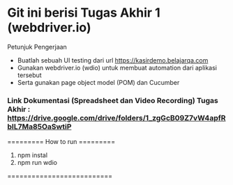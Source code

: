 # Git ini berisi Tugas Akhir 1 (webdriver.io)

Petunjuk Pengerjaan
- Buatlah sebuah UI testing dari url https://kasirdemo.belajarqa.com
- Gunakan webdriver.io (wdio) untuk membuat automation dari aplikasi tersebut
- Serta gunakan page object model (POM) dan Cucumber


### Link Dokumentasi (Spreadsheet dan Video Recording) Tugas Akhir : https://drive.google.com/drive/folders/1_zgGcB09Z7vW4apfRbIL7Ma85OaSwtiP



========= How to run ========= 
1. npm instal
2. npm run wdio

==========================



